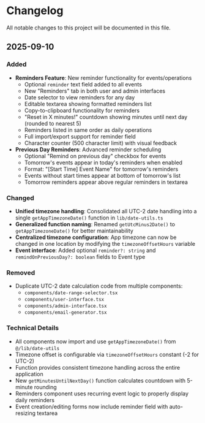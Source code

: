 # Changelog

All notable changes to this project will be documented in this file.

## 2025-09-10

### Added
- **Reminders Feature**: New reminder functionality for events/operations
  - Optional `reminder` text field added to all events
  - New "Reminders" tab in both user and admin interfaces
  - Date selector to view reminders for any day
  - Editable textarea showing formatted reminders list
  - Copy-to-clipboard functionality for reminders
  - "Reset in X minutes!" countdown showing minutes until next day (rounded to nearest 5)
  - Reminders listed in same order as daily operations
  - Full import/export support for reminder field
  - Character counter (500 character limit) with visual feedback
- **Previous Day Reminders**: Advanced reminder scheduling
  - Optional "Remind on previous day" checkbox for events
  - Tomorrow's events appear in today's reminders when enabled
  - Format: "[Start Time] Event Name" for tomorrow's reminders
  - Events without start times appear at bottom of tomorrow's list
  - Tomorrow reminders appear above regular reminders in textarea

### Changed
- **Unified timezone handling**: Consolidated all UTC-2 date handling into a single `getAppTimezoneDate()` function in `lib/date-utils.ts`
- **Generalized function naming**: Renamed `getUtcMinus2Date()` to `getAppTimezoneDate()` for better maintainability
- **Centralized timezone configuration**: App timezone can now be changed in one location by modifying the `timezoneOffsetHours` variable
- **Event interface**: Added optional `reminder?: string` and `remindOnPreviousDay?: boolean` fields to Event type

### Removed
- Duplicate UTC-2 date calculation code from multiple components:
  - `components/date-range-selector.tsx`
  - `components/user-interface.tsx` 
  - `components/admin-interface.tsx`
  - `components/email-generator.tsx`

### Technical Details
- All components now import and use `getAppTimezoneDate()` from `@/lib/date-utils`
- Timezone offset is configurable via `timezoneOffsetHours` constant (-2 for UTC-2)
- Function provides consistent timezone handling across the entire application
- New `getMinutesUntilNextDay()` function calculates countdown with 5-minute rounding
- Reminders component uses recurring event logic to properly display daily reminders
- Event creation/editing forms now include reminder field with auto-resizing textarea